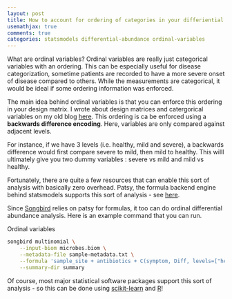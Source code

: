 ```yaml
---
layout: post
title: How to account for ordering of categories in your differiential abundance analysis
usemathjax: true
comments: true
categories: statsmodels differential-abundance ordinal-variables
---
```

What are ordinal variables?  Ordinal variables are really just categorical variables with an ordering.
This can be especially useful for disease categorization, sometime patients are recorded to have a more severe onset of disease compared to others.
While the measurements are categorical, it would be ideal if some ordering information was enforced.

The main idea behind ordinal variables is that you can enforce this ordering in your design matrix.
I wrote about design matrices and catergorical variables on my old blog [here](http://mortonjt.blogspot.com/2018/05/encoding-design-matrices-in-patsy.html).
This ordering is ca be enforced using a __backwards difference encoding__.  Here, variables are only compared against adjacent levels.

For instance, if we have 3 levels (i.e. healthy, mild and severe), a backwards difference would first compare severe to mild, then mild to healthy.
This willl ultimately give you two dummy variables : severe vs mild and mild vs healthy.

Fortunately, there are quite a few resources that can enable this sort of analysis with basically zero overhead.  Patsy, the formula backend engine behind statsmodels
supports this sort of analysis - see [here](https://www.statsmodels.org/dev/contrasts.html#backward-difference-coding).

Since [Songbird](https://github.com/biocore/songbird) relies on patsy for formulas, it too can do ordinal differential abundance analysis.
Here is an example command that you can run.

Ordinal variables

```bash
songbird multinomial \
    --input-biom microbes.biom \
    --metadata-file sample-metadata.txt \
    --formula 'sample_site + antibiotics + C(symptom, Diff, levels=["healthy", "mild", "severe"])' \
    --summary-dir summary
```

Of course, most major statistical software packages support this sort of analysis - so this can be done using [scikit-learn](https://contrib.scikit-learn.org/categorical-encoding/backward_difference.html) and [R](https://stats.idre.ucla.edu/r/library/r-library-contrast-coding-systems-for-categorical-variables/#backward)!
